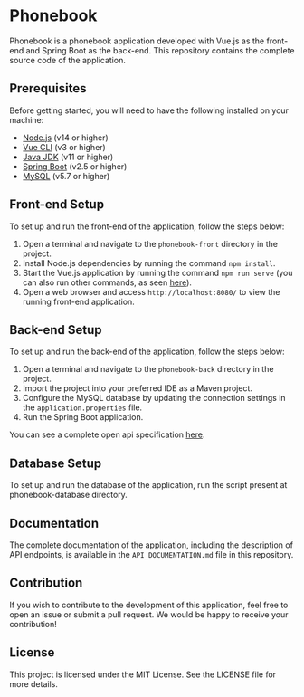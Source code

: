 # Phonebook

Phonebook is a phonebook application developed with Vue.js as the front-end and Spring Boot as the back-end. This repository contains the complete source code of the application.

## Prerequisites

Before getting started, you will need to have the following installed on your machine:

- [Node.js](https://nodejs.org/) (v14 or higher)
- [Vue CLI](https://cli.vuejs.org/) (v3 or higher)
- [Java JDK](https://www.oracle.com/java/technologies/javase-jdk11-downloads.html) (v11 or higher)
- [Spring Boot](https://spring.io/projects/spring-boot) (v2.5 or higher)
- [MySQL](https://www.mysql.com/) (v5.7 or higher)

## Front-end Setup

To set up and run the front-end of the application, follow the steps below:

1. Open a terminal and navigate to the `phonebook-front` directory in the project.
2. Install Node.js dependencies by running the command `npm install`.
3. Start the Vue.js application by running the command `npm run serve` (you can also run other commands, as seen [here](./phonebook-front/README.md)).
4. Open a web browser and access `http://localhost:8080/` to view the running front-end application.

## Back-end Setup

To set up and run the back-end of the application, follow the steps below:

1. Open a terminal and navigate to the `phonebook-back` directory in the project.
2. Import the project into your preferred IDE as a Maven project.
3. Configure the MySQL database by updating the connection settings in the `application.properties` file.
4. Run the Spring Boot application.

You can see a complete open api specification [here](./phonebook-back/phonebook/documentation.yaml).

## Database Setup

To set up and run the database of the application, run the script present at phonebook-database directory.

## Documentation

The complete documentation of the application, including the description of API endpoints, is available in the `API_DOCUMENTATION.md` file in this repository.

## Contribution

If you wish to contribute to the development of this application, feel free to open an issue or submit a pull request. We would be happy to receive your contribution!

## License

This project is licensed under the MIT License. See the LICENSE file for more details.
